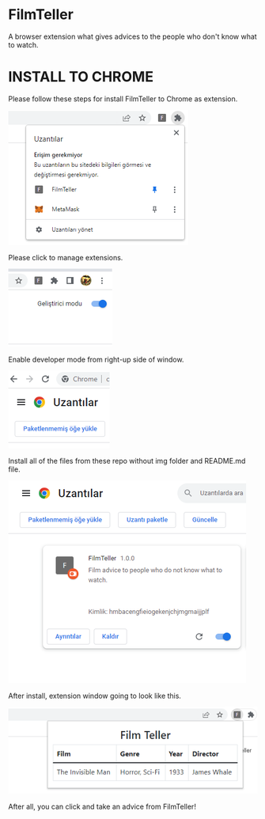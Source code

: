# FilmTeller
A browser extension what gives advices to the people who don't know what to watch.

# INSTALL TO CHROME

Please follow these steps for install FilmTeller to Chrome as extension.

![alt text](https://github.com/alibertay/FilmTeller/blob/main/img/FilmTeller1.png?raw=true)

Please click to manage extensions.

![alt text2](https://github.com/alibertay/FilmTeller/blob/main/img/FilmTeller2.PNG)

Enable developer mode from right-up side of window.

![alt text](https://github.com/alibertay/FilmTeller/blob/main/img/FilmTeller3.png?raw=true)

Install all of the files from these repo without img folder and README.md file.

![alt text](https://github.com/alibertay/FilmTeller/blob/main/img/FilmTeller4.png?raw=true)

After install, extension window going to look like this.

![alt text](https://github.com/alibertay/FilmTeller/blob/main/img/FilmTellerLast.png?raw=true)

After all, you can click and take an advice from FilmTeller!
